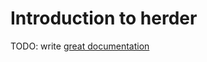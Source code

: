 # Introduction to herder

TODO: write [great documentation](http://jacobian.org/writing/what-to-write/)
